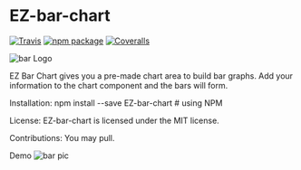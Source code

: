 # EZ-bar-chart

[![Travis][build-badge]][build]
[![npm package][npm-badge]][npm]
[![Coveralls][coveralls-badge]][coveralls]

<img src="/Users/sloop/Desktop/ezbarchart.png" alt="bar Logo">


EZ Bar Chart gives you a pre-made chart area to build bar graphs. Add your information to the chart component and the bars will form. 

Installation:
npm install --save EZ-bar-chart # using NPM


License:
EZ-bar-chart is licensed under the MIT license.

Contributions:
You may pull.

Demo
<img src="/Users/sloop/Desktop/barchart.png" alt="bar pic">


[build-badge]: https://img.shields.io/travis/user/repo/master.png?style=flat-square
[build]: https://travis-ci.org/user/repo

[npm-badge]: https://img.shields.io/npm/v/npm-package.png?style=flat-square
[npm]: https://www.npmjs.org/package/npm-package

[coveralls-badge]: https://img.shields.io/coveralls/user/repo/master.png?style=flat-square
[coveralls]: https://coveralls.io/github/user/repo
